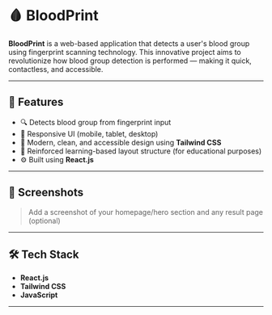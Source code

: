 # 🩸 BloodPrint

**BloodPrint** is a web-based application that detects a user's blood group using fingerprint scanning technology. This innovative project aims to revolutionize how blood group detection is performed — making it quick, contactless, and accessible.

---

## 🚀 Features

- 🔍 Detects blood group from fingerprint input
- 📱 Responsive UI (mobile, tablet, desktop)
- 🎨 Modern, clean, and accessible design using **Tailwind CSS**
- 🧠 Reinforced learning-based layout structure (for educational purposes)
- ⚙️ Built using **React.js**

---

## 📸 Screenshots

> Add a screenshot of your homepage/hero section and any result page (optional)

---

## 🛠️ Tech Stack

- **React.js**
- **Tailwind CSS**
- **JavaScript**


---



